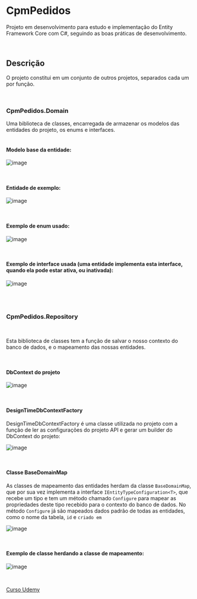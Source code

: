 <br>

# CpmPedidos

Projeto em desenvolvimento para estudo e implementação do Entity Framework Core com C#, seguindo as boas práticas de desenvolvimento.

<br>

## Descrição

O projeto constitui em um conjunto de outros projetos, separados cada um por função. 

<br>

### CpmPedidos.Domain

Uma biblioteca de classes, encarregada de armazenar os modelos das entidades do projeto, os enums e interfaces.
<br>
<br>

#### Modelo base da entidade:

![image](https://user-images.githubusercontent.com/89602176/195497428-99197624-ecd0-4721-a28a-7d180604686c.png)

<br>

#### Entidade de exemplo:

![image](https://user-images.githubusercontent.com/89602176/195499327-ace174e2-05af-4f08-b55d-9dfd45a65855.png)

<br>

#### Exemplo de enum usado:

![image](https://user-images.githubusercontent.com/89602176/195497546-6b50a54f-b8a6-4bad-822a-c24f447a7154.png)

<br>

#### Exemplo de interface usada (uma entidade implementa esta interface, quando ela pode estar ativa, ou inativada):

![image](https://user-images.githubusercontent.com/89602176/195497720-0b2117ce-4d90-414b-8dc3-684480f44f0b.png)

<br>
<br>

### CpmPedidos.Repository

<br>

Esta biblioteca de classes tem a função de salvar o nosso contexto do banco de dados, e o mapeamento das nossas entidades.

<br>

#### DbContext do projeto

![image](https://user-images.githubusercontent.com/89602176/195498878-21c64f0d-186c-4dbc-897a-4f7dcaf8ec60.png)

<br>

#### DesignTimeDbContextFactory
DesignTimeDbContextFactory é uma classe utilizada no projeto com a função de ler as configurações do projeto API e gerar um builder do DbContext do projeto:

![image](https://user-images.githubusercontent.com/89602176/195969767-8389e6bf-d80c-4f22-ad95-566320488ca6.png)

<br>

#### Classe BaseDomainMap
As classes de mapeamento das entidades herdam da classe `BaseDomainMap`, que por sua vez implementa a interface `IEntityTypeConfiguration<T>`, que recebe um tipo e tem um método chamado `Configure` para mapear as propriedades deste tipo recebido para o contexto do banco de dados. No método `Configure` já são mapeados dados padrão de todas as entidades, como o nome da tabela, `id` e `criado em`

![image](https://user-images.githubusercontent.com/89602176/195501188-527ebd91-aac8-4e5d-9a78-53b9676b3132.png)

<br>

#### Exemplo de classe herdando a classe de mapeamento:

![image](https://user-images.githubusercontent.com/89602176/195500873-4cf2c714-617d-4dfe-9245-a06eeadfa258.png)

<br>

[Curso Udemy](https://www.udemy.com/course/rock-dot-net-entity-framework/)

